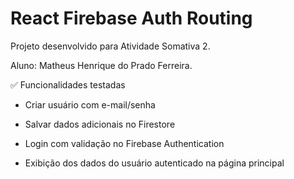 # React Firebase Auth Routing

Projeto desenvolvido para Atividade Somativa 2.

Aluno: Matheus Henrique do Prado Ferreira.

✅ Funcionalidades testadas

* Criar usuário com e-mail/senha

* Salvar dados adicionais no Firestore

* Login com validação no Firebase Authentication

* Exibição dos dados do usuário autenticado na página principal
